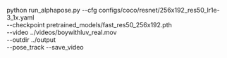 python run_alphapose.py --cfg configs/coco/resnet/256x192_res50_lr1e-3_1x.yaml \
    --checkpoint pretrained_models/fast_res50_256x192.pth \
    --video ../videos/boywithluv_real.mov \
    --outdir ../output \
    --pose_track --save_video
